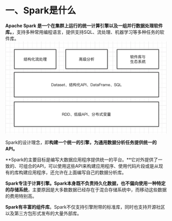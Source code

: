 # 一、Spark是什么
**Apache Spark 是一个在集群上运行的统一计算引擎以及一组并行数据处理软件库。**，支持多种常用编程语言，提供支持SQL、流处理、机器学习等多种任务的软件库。
![Spark工具包](./assert/Spark工具包.png)

Spark的设计理念，即**构建一个统一的引擎，为通用数据分析任务提供统一的API。**

**Spark的主要目标是编写大数据应用程序提供统一的平台。**它对外提供了一致的、可组合的API，可以使用这些API来构建应用程序、使用代码片段或是从现有的库构建应用程序，还允许在上面编写自己的数据分析库。

**Spark专注于计算引擎。**Spark本身**既不负责持久化数据，也不偏向使用一种特定的存储系统**，主要原因是大多数数据已经存在于混合存储系统中，而移动这些数据的费用特别高。

**Spark有丰富的组件库**。Spark不仅支持引擎附带的标准库，同时也支持开源社区以及第三方包形式发布的大量外部库。
